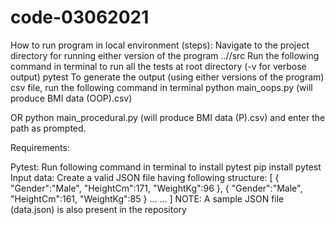 # code-03062021
How to run program in local environment (steps):
Navigate to the project directory for running either version of the program
../<project root dir>/src
Run the following command in terminal to run all the tests at root directory (-v for verbose output)
pytest
To generate the output (using either versions of the program) csv file, run the following command in terminal
python main_oops.py
(will produce BMI data (OOP).csv)

OR
python main_procedural.py
(will produce BMI data (P).csv)
and enter the path as prompted.

Requirements:

Pytest: Run following command in terminal to install pytest
pip install pytest
Input data: Create a valid JSON file having following structure:
[
   {
      "Gender":"Male",
      "HeightCm":171,
      "WeightKg":96
   },
   {
      "Gender":"Male",
      "HeightCm":161,
      "WeightKg":85
   }
   ...
   ...
]
NOTE: A sample JSON file (data.json) is also present in the repository
